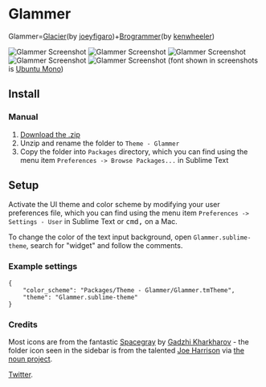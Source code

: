 # Glammer

Glammer=[Glacier](http://glaciertheme.com)(by [joeyfigaro](https://github.com/joeyfigaro))+[Brogrammer](https://github.com/kenwheeler/brogrammer-theme)(by [kenwheeler](https://github.com/kenwheeler))

![Glammer Screenshot](screenshot0.jpg)
![Glammer Screenshot](screenshot1.jpg)
![Glammer Screenshot](screenshot2.jpg)
![Glammer Screenshot](screenshot3.jpg)
![Glammer Screenshot](screenshot4.jpg)
(font shown in screenshots is [Ubuntu Mono](http://font.ubuntu.com/))

## Install

### Manual

1. [Download the .zip](https://github.com/Bluek404/glammer-theme/archive/master.zip)
2. Unzip and rename the folder to `Theme - Glammer`
3. Copy the folder into `Packages` directory, which you can find using the menu item `Preferences -> Browse Packages...` in Sublime Text

## Setup

Activate the UI theme and color scheme by modifying your user preferences file, which you can find using the menu item `Preferences -> Settings - User` in Sublime Text or <kbd>cmd</kbd><kbd>,</kbd> on a Mac.

To change the color of the text input background, open `Glammer.sublime-theme`, search for "widget" and follow the comments.

### Example settings
```
{
	"color_scheme": "Packages/Theme - Glammer/Glammer.tmTheme",
	"theme": "Glammer.sublime-theme"
}

```

### Credits

Most icons are from the fantastic [Spacegray](https://github.com/kkga/spacegray) by [Gadzhi Kharkharov](https://github.com/kkga/) - the folder icon seen in the sidebar is from the talented [Joe Harrison](http://thenounproject.com/joe_harrison/) via [the noun project](http://thenounproject.com/).

[Twitter](http://twitter.com/joeyfigaro).
